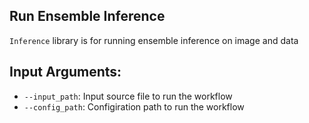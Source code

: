## Run Ensemble Inference
`Inference` library is for running ensemble inference on image and data

## Input Arguments:
* `--input_path`: Input source file to run the workflow
* `--config_path`: Configiration path to run the workflow